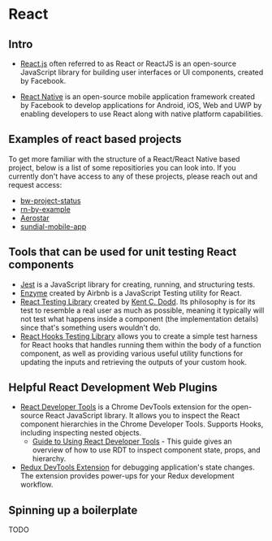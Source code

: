 # React

## Intro

-   [React.js](https://reactjs.org/docs/getting-started.html) often referred to as React or ReactJS is an open-source JavaScript library for building user interfaces or UI components, created by Facebook.

-   [React Native](https://reactnative.dev/) is an open-source mobile application framework created by Facebook to develop applications for Android, iOS, Web and UWP by enabling developers to use React along with native platform capabilities.

## Examples of react based projects

To get more familiar with the structure of a React/React Native based project, below is a list of some repositiories you can look into. If you currently don't have access to any of these projects, please reach out and request access:

-   [bw-project-status](https://github.com/Shift3/bw-project-status)
-   [rn-by-example](https://github.com/Shift3/rn-by-example)
-   [Aerostar](https://github.com/Shift3/Aerostar)
-   [sundial-mobile-app](https://github.com/Shift3/sundial-mobile-app)

## Tools that can be used for unit testing React components

-   [Jest](https://jestjs.io/) is a JavaScript library for creating, running, and structuring tests.
-   [Enzyme](https://enzymejs.github.io/enzyme/) created by Airbnb is a JavaScript Testing utility for React.
-   [React Testing Library](https://testing-library.com/docs/react-testing-library/intro/) created by [Kent C. Dodd](https://kentcdodds.com/). Its philosophy is for its test to resemble a real user as much as possible, meaning it typically will not test what happens inside a component (the implementation details) since that's something users wouldn't do.
-   [React Hooks Testing Library](https://github.com/testing-library/react-hooks-testing-library) allows you to create a simple test harness for React hooks that handles running them within the body of a function component, as well as providing various useful utility functions for updating the inputs and retrieving the outputs of your custom hook.

## Helpful React Development Web Plugins

-   [React Developer Tools](https://reactjs.org/blog/2019/08/15/new-react-devtools.html) is a Chrome DevTools extension for the open-source React JavaScript library. It allows you to inspect the React component hierarchies in the Chrome Developer Tools. Supports Hooks, including inspecting nested objects.
    -   [Guide to Using React Developer Tools](https://www.digitalocean.com/community/tutorials/how-to-debug-react-components-using-react-developer-tools) - This guide gives an overview of how to use RDT to inspect component state, props, and hierarchy.
-   [Redux DevTools Extension](https://github.com/zalmoxisus/redux-devtools-extension) for debugging application's state changes. The extension provides power-ups for your Redux development workflow.

## Spinning up a boilerplate

TODO
